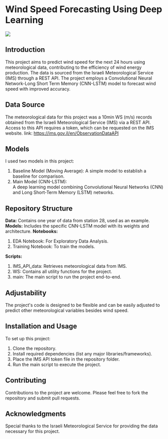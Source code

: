 # Wind Speed Forecasting Using Deep Learning 
![](https://www.windsystemsmag.com/wp-content/uploads/2019/10/1019-CW-I1.jpg)
## Introduction
This project aims to predict wind speed for the next 24 hours using meteorological data, contributing to the efficiency of wind energy production. 
The data is sourced from the Israeli Meteorological Service (IMS) through a REST API. 
The project employs a Convolutional Neural Network-Long Short Term Memory (CNN-LSTM) model to forecast wind speed with improved accuracy.

## Data Source
The meteorological data for this project was a 10min WS (m/s) records obtained from the Israeli Meteorological Service (IMS) via a REST API. 
Access to this API requires a token, which can be requested on the IMS website.
link: https://ims.gov.il/en/ObservationDataAPI

## Models
I used two models in this project:

1. Baseline Model (Moving Average): A simple model to establish a baseline for comparison.
2. Main Model (CNN-LSTM):  
A deep learning model combining Convolutional Neural Networks (CNN) and Long Short-Term Memory (LSTM) networks.

## Repository Structure
**Data:** Contains one year of data from station 28, used as an example.
**Models:** Includes the specific CNN-LSTM model with its weights and architecture.
**Notebooks:**
1. EDA Notebook: For Exploratory Data Analysis.
2. Training Notebook: To train the models.  

**Scripts:**
1. IMS_API_data: Retrieves meteorological data from IMS.
2. WS: Contains all utility functions for the project.
3. main: The main script to run the project end-to-end.
## Adjustability
The project's code is designed to be flexible and can be easily adjusted to predict other meteorological variables besides wind speed.

## Installation and Usage
To set up this project:  
1. Clone the repository.
2. Install required dependencies (list any major libraries/frameworks).
3. Place the IMS API token file in the repository folder.
4. Run the main script to execute the project.

## Contributing
Contributions to the project are welcome. Please feel free to fork the repository and submit pull requests.

## Acknowledgments
Special thanks to the Israeli Meteorological Service for providing the data necessary for this project.